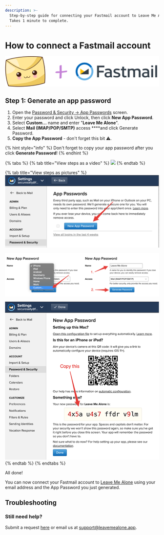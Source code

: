 ```yaml
---
description: >-
  Step-by-step guide for connecting your Fastmail account to Leave Me Alone.
  Takes 1 minute to complete.
---
```


# How to connect a Fastmail account

![](../.gitbook/assets/image%20%281%29.png)

## Step 1: Generate an app password

1. Open the [Password & Security → App Passwords](https://www.fastmail.com/go/settings/security/devicekeys) screen.
2. Enter your password and click Unlock, then click **New App Password**.
3. Select **Custom...** name and enter "**Leave Me Alone**".
4. Select **Mail \(IMAP/POP/SMTP\)** access ****and click Generate Password.
5. **Copy the App Password** - don't forget this bit ️⚠️.

{% hint style="info" %}
Don't forget to copy your app password after you click **Generate Password**!
{% endhint %}

{% tabs %}
{% tab title="View steps as a video" %}
![](../.gitbook/assets/1-generate-pass.gif)
{% endtab %}

{% tab title="View steps as pictures" %}
![Unlock your account to make changes and click New App Password](../.gitbook/assets/step1%20%285%29.png)

![Select Custom... enter Name: &quot;Leave Me Alone&quot; Access: &quot;Mail \(IMAP/POP/SMTP\)&quot; and click Generate Password](../.gitbook/assets/step2%20%283%29.png)

![Copy your App Password](../.gitbook/assets/step3.png)
{% endtab %}
{% endtabs %}

All done!

You can now connect your Fastmail account to [Leave Me Alone](https://leavemealone.app/) using your email address and the App Password you just generated.

## Troubleshooting

### Still need help?

Submit a request [here](https://leavemealone.app/feedback) or email us at [support@leavemealone.app](mailto:support@leavemealone.app).

